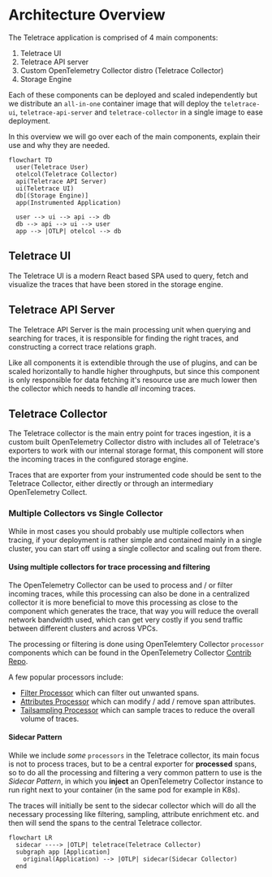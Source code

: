 # Architecture Overview

The Teletrace application is comprised of 4 main components:

1. Teletrace UI
2. Teletrace API server
3. Custom OpenTelemetry Collector distro (Teletrace Collector)
4. Storage Engine

Each of these components can be deployed and scaled independently but we distribute an `all-in-one` container
image that will deploy the `teletrace-ui`, `teletrace-api-server` and `teletrace-collector` in a single image to ease deployment.

In this overview we will go over each of the main components, explain their use and why they are needed.

```mermaid
flowchart TD
  user(Teletrace User)
  otelcol(Teletrace Collector)
  api(Teletrace API Server)
  ui(Teletrace UI)
  db[(Storage Engine)]
  app(Instrumented Application)

  user --> ui --> api --> db
  db --> api --> ui --> user
  app --> |OTLP| otelcol --> db
```

## Teletrace UI

The Teletrace UI is a modern React based SPA used to query, fetch and visualize the traces that have been stored in the storage engine.

## Teletrace API Server

The Teletrace API Server is the main processing unit when querying and searching for traces,
it is responsible for finding the right traces, and constructing a correct trace relations graph.

Like all components it is extendible through the use of plugins,
and can be scaled horizontally to handle higher throughputs,
but since this component is only responsible for data fetching it's resource use are much lower then the collector which needs to handle _all_ incoming traces.

## Teletrace Collector

The Teletrace collector is the main entry point for traces ingestion,
it is a custom built OpenTelemetry Collector distro with includes all of Teletrace's exporters to work with our internal storage format,
this component will store the incoming traces in the configured storage engine.

Traces that are exporter from your instrumented code should be sent to the Teletrace Collector,
either directly or through an intermediary OpenTelemetry Collect.

### Multiple Collectors vs Single Collector

While in most cases you should probably use multiple collectors when tracing,
if your deployment is rather simple and contained mainly in a single cluster,
you can start off using a single collector and scaling out from there.

#### Using multiple collectors for trace processing and filtering

The OpenTelemetry Collector can be used to process and / or filter incoming traces,
while this processing can also be done in a centralized collector it is more beneficial to move this processing as close to the component which generates the trace,
that way you will reduce the overall network bandwidth used,
which can get very costly if you send traffic between different clusters and across VPCs.

The processing or filtering is done using OpenTelemtery Collector `processor` components which can be found in the OpenTelemetry Collector [Contrib Repo](https://github.com/open-telemetry/opentelemetry-collector-contrib/tree/main/processor).

A few popular processors include:

- [Filter Processor](https://github.com/open-telemetry/opentelemetry-collector-contrib/tree/main/processor/filterprocessor) which can filter out unwanted spans.
- [Attributes Processor](https://github.com/open-telemetry/opentelemetry-collector-contrib/tree/main/processor/attributesprocessor) which can modify / add / remove span attributes.
- [Tailsampling Processor](https://github.com/open-telemetry/opentelemetry-collector-contrib/tree/main/processor/tailsamplingprocessor) which can sample traces to reduce the overall volume of traces.

#### Sidecar Pattern

While we include _some_ `processors` in the Teletrace collector,
its main focus is not to process traces, but to be a central exporter for **processed** spans,
so to do all the processing and filtering a very common pattern to use is the _Sidecar Pattern_,
in which you **inject** an OpenTelemetry Collector instance to run right next to your container (in the same pod for example in K8s).

The traces will initially be sent to the sidecar collector which will do all the necessary processing like
filtering, sampling, attribute enrichment etc. and then will send the spans to the central Teletrace collector.

```mermaid
flowchart LR
  sidecar ----> |OTLP| teletrace(Teletrace Collector)
  subgraph app [Application]
    original(Application) --> |OTLP| sidecar(Sidecar Collector)
  end
```
